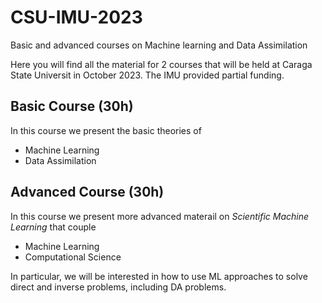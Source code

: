 # CSU-IMU-2023
 Basic and advanced courses on Machine learning and Data Assimilation
 
 Here you will find all the material for 2 courses that will be held at Caraga State Universit in October 2023. The IMU provided partial funding.
 
 ## Basic Course (30h)
 
 In this course we present the basic theories of
 
 - Machine Learning
 - Data Assimilation
 
 
 ## Advanced Course (30h)
 
 In this course we present more advanced materail on *Scientific Machine Learning* that couple
 
 - Machine Learning
 - Computational Science
 
 In particular, we will be interested in how to use ML approaches to solve direct and inverse problems, including DA problems.
